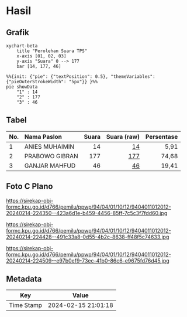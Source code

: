 # Hasil

## Grafik

```mermaid
xychart-beta
    title "Perolehan Suara TPS"
    x-axis [01, 02, 03]
    y-axis "Suara" 0 --> 177
    bar [14, 177, 46]
```

```mermaid
%%{init: {"pie": {"textPosition": 0.5}, "themeVariables": {"pieOuterStrokeWidth": "5px"}} }%%
pie showData
    "1" : 14
    "2" : 177
    "3" : 46
```

## Tabel

| No. | Nama Paslon    | Suara | Suara (raw) | Persentase |
|:--- |:-------------- | -----:| -----------:| ----------:|
| 1   | ANIES MUHAIMIN | 14    | [14][p-1]   | 5,91       |
| 2   | PRABOWO GIBRAN | 177   | [177][p-2]  | 74,68      |
| 3   | GANJAR MAHFUD  | 46    | [46][p-3]   | 19,41      |


[p-1]: https://github.com/gigit-pemilu/pemilu-2024-94-papua-tengah/blob/main/pilpres/hitung-suara/sub/94-papua-tengah/sub/04-mimika/sub/01-mimika-baru/sub/1012-perintis/sub/012-tps/sub/paslon-1.txt
[p-2]: https://github.com/gigit-pemilu/pemilu-2024-94-papua-tengah/blob/main/pilpres/hitung-suara/sub/94-papua-tengah/sub/04-mimika/sub/01-mimika-baru/sub/1012-perintis/sub/012-tps/sub/paslon-2.txt
[p-3]: https://github.com/gigit-pemilu/pemilu-2024-94-papua-tengah/blob/main/pilpres/hitung-suara/sub/94-papua-tengah/sub/04-mimika/sub/01-mimika-baru/sub/1012-perintis/sub/012-tps/sub/paslon-3.txt

## Foto C Plano

https://sirekap-obj-formc.kpu.go.id/d766/pemilu/ppwp/94/04/01/10/12/9404011012012-20240214-224350--423a6d1e-b459-4456-85ff-7c5c3f7fdd60.jpg

https://sirekap-obj-formc.kpu.go.id/d766/pemilu/ppwp/94/04/01/10/12/9404011012012-20240214-224428--491c33a8-0d55-4b2c-8638-ff48f5c74633.jpg

https://sirekap-obj-formc.kpu.go.id/d766/pemilu/ppwp/94/04/01/10/12/9404011012012-20240214-224509--e97b0ef9-73ec-41b0-86c6-e9675fd76d45.jpg


## Metadata

| Key        | Value               |
| ---------- | ------------------- |
| Time Stamp | 2024-02-15 21:01:18 |



